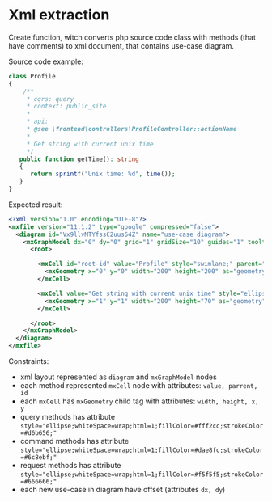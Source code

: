 # Xml extraction

Create function, witch converts php source code class with 
methods (that have comments) to xml document, that contains use-case
diagram.

Source code example:
```php
class Profile 
{
    /**
     * cqrs: query
     * context: public_site
     *
     * api:
     * @see \frontend\controllers\ProfileController::actionName
     *
     * Get string with current unix time
     */
   public function getTime(): string
   {
      return sprintf("Unix time: %d", time());
   }
}
``` 

Expected result:
```xml
<?xml version="1.0" encoding="UTF-8"?>
<mxfile version="11.1.2" type="google" compressed="false">
  <diagram id="Vx9llvMTYfssC2uus64Z" name="use-case diagram">
    <mxGraphModel dx="0" dy="0" grid="1" gridSize="10" guides="1" tooltips="1" connect="1" arrows="1" fold="1" page="1" pageScale="1" pageWidth="1000" pageHeight="1000" math="0" shadow="0">
      <root>

        <mxCell id="root-id" value="Profile" style="swimlane;" parent="1" vertex="1">
          <mxGeometry x="0" y="0" width="200" height="200" as="geometry"/>
        </mxCell>

        <mxCell value="Get string with current unix time" style="ellipse;whiteSpace=wrap;html=1;" parent="root-id" vertex="1">
          <mxGeometry x="1" y="1" width="200" height="70" as="geometry"/>
        </mxCell>

      </root>
    </mxGraphModel>
  </diagram>
</mxfile>
```

Constraints:
- xml layout represented as `diagram` and `mxGraphModel` nodes
- each method represented `mxCell` node with attributes: `value, parrent, id`
- each `mxCell`  has `mxGeometry` child tag with attributes: `width, height, x, y`
- query methods has attribute `style="ellipse;whiteSpace=wrap;html=1;fillColor=#fff2cc;strokeColor=#d6b656;"`
- command methods has attribute `style="ellipse;whiteSpace=wrap;html=1;fillColor=#dae8fc;strokeColor=#6c8ebf;"`
- request methods has attribute `style="ellipse;whiteSpace=wrap;html=1;fillColor=#f5f5f5;strokeColor=#666666;"`
- each new use-case in diagram have offset (attributes `dx, dy`)
